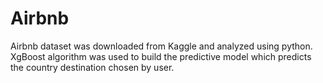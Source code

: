# Airbnb
Airbnb dataset was downloaded from Kaggle and analyzed using python. XgBoost algorithm was used to build the predictive model which predicts the country destination chosen by user. 
